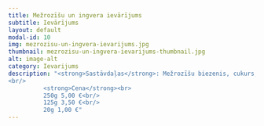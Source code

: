 ```yaml
---
title: Mežrozīšu un ingvera ievārījums
subtitle: Ievārījums
layout: default
modal-id: 10
img: mezrozisu-un-ingvera-ievarijums.jpg
thumbnail: mezrozisu-un-ingvera-ievarijums-thumbnail.jpg
alt: image-alt
category: Ievarijums
description: "<strong>Sastāvdaļas</strong>: Mežrozīšu biezenis, cukurs, citrona sula, rīvēts ingvers.<br/>
<br/>
          <strong>Cena</strong><br>
          250g 5,00 €<br/>
          125g 3,50 €<br/>
          20g 1,00 €"
---
```

